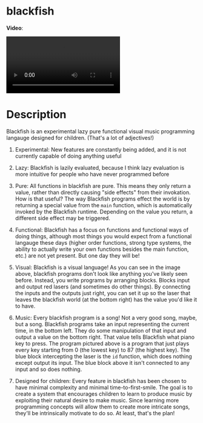 
# blackfish

**Video**: 

![demo](https://user-images.githubusercontent.com/3711047/113652026-0ed89080-9661-11eb-8f6c-5f488897b5df.mp4)

# Description

Blackfish is an experimental lazy pure functional visual music programming langauge designed for children. (That's a lot of adjectives!)

1) Experimental: New features are constantly being added, and it is not currently capable of doing anything useful

1) Lazy: Blackfish is lazily evaluated, because I think lazy evaluation is more intuitive for people who have never programmed before

1) Pure: All functions in blackfish are pure. This means they only return a value, rather than directly causing "side effects" from their invokation. How is that useful? 
The way Blackfish programs effect the world is by returning a special value from the `main` function, which is automatically invoked by the Blackfish runtime. 
Depending on the value you return, a different side effect may be triggered.

1) Functional: Blackfish has a focus on functions and functional ways of doing things, although most things you would expect from a functional langauge these days (higher
order functions, strong type systems, the ability to actually write your own functions besides the main function, etc.) are not yet present. But one day they will be!

1) Visual: Blackfish is a visual language! As you can see in the image above, blackfish programs don't look like anything you've likely seen before. Instead, you write programs
by arranging blocks. Blocks input and output red lasers (and sometimes do other things). By connecting the inputs and the outputs just right, you can set it up so the laser
that leaves the blackfish world (at the bottom right) has the value you'd like it to have.

1) Music: Every blackfish program is a song! Not a very good song, maybe, but a song. Blackfish programs take an input representing the current time, in the bottom left. They 
do some manipulation of that input and output a value on the bottom right. That value tells Blackfish what piano key to press. The program pictured above is a program that just
plays every key starting from 0 (the lowest key) to 87 (the highest key). The blue block intercepting the laser is the `id` function, which does nothing except output its input. 
The blue block above it isn't connected to any input and so does nothing.

1) Designed for children: Every feature in blackfish has been chosen to have minimal complexity and minimal time-to-first-smile. The goal is to create a system that encourages 
children to learn to produce music by exploiting their natural desire to make music. Since learning more programming concepts will allow them to create more intricate songs,
they'll be intrinsically motivate to do so. At least, that's the plan!

